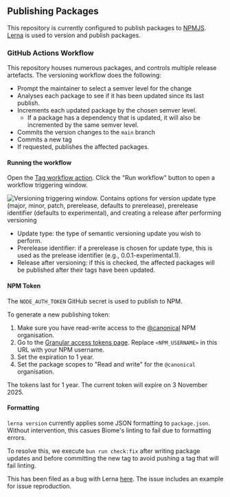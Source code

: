 ## Publishing Packages

This repository is currently configured to publish packages to [NPMJS](https://npmjs.org).
[Lerna](https://lerna.js.org) is used to version and publish packages.

### GitHub Actions Workflow

This repository houses numerous packages, and controls multiple release artefacts.
The versioning workflow does the following:

- Prompt the maintainer to select a semver level for the change
- Analyses each package to see if it has been updated since its last publish.
- Increments each updated package by the chosen semver level.
  - If a package has a dependency that is updated, it will also be incremented by the same semver level.
- Commits the version changes to the `main` branch
- Commits a new tag
- If requested, publishes the affected packages.

#### Running the workflow

Open the [Tag workflow action](https://github.com/canonical/ds25/actions/workflows/tag.yml).
Click the "Run workflow" button to open a workflow triggering window.

![Versioning triggering window. Contains options for version update type (major, minor, patch, prerelease, defaults to prerelease), prerelease identifier (defaults to experimental), and creating a release after performing versioning](https://assets.ubuntu.com/v1/0d0ebe3c-wd-ds25-versioning-workflow-workflow-dispatch.png)

- Update type: the type of semantic versioning update you wish to perform.
- Prerelease identifier: if a prerelease is chosen for update type, this is used as the prelease identifier (e.g., 0.0.1-experimental.1).
- Release after versioning: if this is checked, the affected packages will
  be published after their tags have been updated.

#### NPM Token

The `NODE_AUTH_TOKEN` GitHub secret is used to publish to NPM.

To generate a new publishing token:

1. Make sure you have read-write access to the [@canonical](https://www.npmjs.com/org/canonical) NPM organisation.
2. Go to the [Granular access tokens page](https://www.npmjs.com/settings/<NPM_USERNAME>/tokens/granular-access-tokens/new). Replace `<NPM_USERNAME>` in this URL with your NPM username.
3. Set the expiration to 1 year.
4. Set the package scopes to "Read and write" for the `@canonical` organisation.

The tokens last for 1 year. The current token will expire on 3 November 2025.

#### Formatting

`lerna version` currently applies some JSON formatting to `package.json`.
Without intervention, this casues Biome's linting to fail due to formatting errors.

To resolve this, we execute `bun run check:fix` after writing package updates
and before committing the new tag to avoid pushing a tag that will fail linting.

This has been filed as a bug with Lerna [here](https://github.com/lerna/lerna/issues/4117).
The issue includes an example for issue reproduction.
